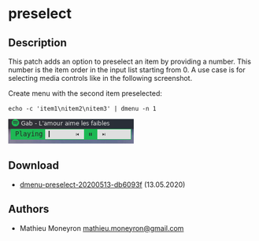 preselect
======

Description
-----------
This patch adds an option to preselect an item by providing a number. This number
is the item order in the input list starting from 0. A use case is for selecting
media controls like in the following screenshot.

Create menu with the second item preselected:

	echo -c 'item1\nitem2\nitem3' | dmenu -n 1

![dmenu preselect screenshot](dmenu-preselect.png)

Download
--------
* [dmenu-preselect-20200513-db6093f](dmenu-preselect-20200513-db6093f.diff) (13.05.2020)

Authors
-------
* Mathieu Moneyron <mathieu.moneyron@gmail.com>
